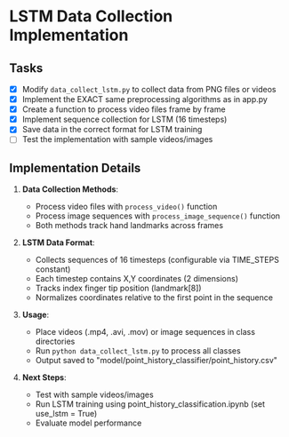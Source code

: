# LSTM Data Collection Implementation

## Tasks

- [x] Modify `data_collect_lstm.py` to collect data from PNG files or videos
- [x] Implement the EXACT same preprocessing algorithms as in app.py
- [x] Create a function to process video files frame by frame
- [x] Implement sequence collection for LSTM (16 timesteps)
- [x] Save data in the correct format for LSTM training
- [ ] Test the implementation with sample videos/images

## Implementation Details

1. **Data Collection Methods**:
   - Process video files with `process_video()` function
   - Process image sequences with `process_image_sequence()` function
   - Both methods track hand landmarks across frames

2. **LSTM Data Format**:
   - Collects sequences of 16 timesteps (configurable via TIME_STEPS constant)
   - Each timestep contains X,Y coordinates (2 dimensions)
   - Tracks index finger tip position (landmark[8])
   - Normalizes coordinates relative to the first point in the sequence

3. **Usage**:
   - Place videos (.mp4, .avi, .mov) or image sequences in class directories
   - Run `python data_collect_lstm.py` to process all classes
   - Output saved to "model/point_history_classifier/point_history.csv"

4. **Next Steps**:
   - Test with sample videos/images
   - Run LSTM training using point_history_classification.ipynb (set use_lstm = True)
   - Evaluate model performance
